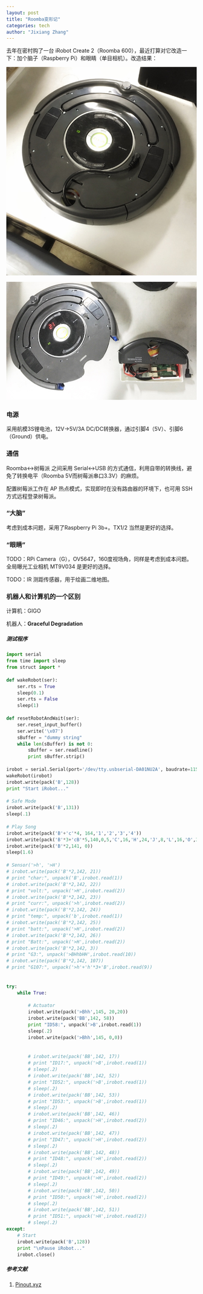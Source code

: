 ```yaml
---
layout: post
title: "Roomba变形记"
categories: tech
author: "Jixiang Zhang"
---
```


去年在密村购了一台 iRobot  Create 2（Roomba 600），最近打算对它改造一下：加个脑子（Raspberry Pi）和眼睛（单目相机）。改造结果：

![](/images/roomba00.jpeg)

![](/images/roomba01.jpeg)

### 电源

采用航模3S锂电池，12V$\to$5V/3A DC/DC转换器，通过引脚4（5V）、引脚6（Ground）供电。

### 通信

Roomba$\leftrightarrow$树莓派 之间采用 Serial$\leftrightarrow$USB 的方式通信，利用自带的转换线，避免了转换电平（Roomba 5V而树莓派串口3.3V）的麻烦。

配置树莓派工作在 AP 热点模式，实现即时在没有路由器的环境下，也可用 SSH 方式远程登录树莓派。

### “大脑”

考虑到成本问题，采用了Raspberry Pi 3b+。TX1/2 当然是更好的选择。

### “眼睛”

TODO：RPi Camera（G），OV5647，160度视场角，同样是考虑到成本问题。全局曝光工业相机 MT9V034 是更好的选择。

TODO：IR 测距传感器，用于绘画二维地图。

### 机器人和计算机的一个区别

计算机：GIGO

机器人：**Graceful Degradation**

##### 测试程序

```python
import serial
from time import sleep
from struct import *

def wakeRobot(ser):
    ser.rts = True
    sleep(0.1)
    ser.rts = False
    sleep(1)

def resetRobotAndWait(ser):
    ser.reset_input_buffer()
    ser.write('\x07')
    sBuffer = "dummy string"
    while len(sBuffer) is not 0:
        sBuffer = ser.readline()
        print sBuffer.strip()

irobot = serial.Serial(port='/dev/tty.usbserial-DA01NU2A', baudrate=115200, timeout = 3.0)
wakeRobot(irobot)
irobot.write(pack('B',128))
print "Start iRobot..."

# Safe Mode
irobot.write(pack('B',131))
sleep(.1)

# Play Song
irobot.write(pack('B'+'c'*4, 164,'1','2','3','4'))
irobot.write(pack('B'*3+'cB'*5,140,0,5,'C',16,'H',24,'J',8,'L',16,'O',32))
irobot.write(pack('B'*2,141, 0))
sleep(1.6)

# Sensor('>h', '>H')
# irobot.write(pack('B'*2,142, 21))
# print "char:", unpack('B',irobot.read(1))
# irobot.write(pack('B'*2,142, 22))
# print "volt:", unpack('>H',irobot.read(2))
# irobot.write(pack('B'*2,142, 23))
# print "curr:", unpack('>h',irobot.read(2))
# irobot.write(pack('B'*2,142, 24))
# print "temp:", unpack('b',irobot.read(1))
# irobot.write(pack('B'*2,142, 25))
# print "batt:", unpack('>H',irobot.read(2))
# irobot.write(pack('B'*2,142, 26))
# print "Batt:", unpack('>H',irobot.read(2))
# irobot.write(pack('B'*2,142, 3))
# print "G3:", unpack('>BHhbHH',irobot.read(10))
# irobot.write(pack('B'*2,142, 107))
# print "G107:", unpack('>h'+'h'*3+'B',irobot.read(9))


try:
    while True:

        # Actuator
        irobot.write(pack('>Bhh',145, 20,20))
        irobot.write(pack('BB',142, 58))
        print "ID58:", unpack('>B',irobot.read(1))
        sleep(.2)
        irobot.write(pack('>Bhh',145, 0,0))


        # irobot.write(pack('BB',142, 17))
        # print "ID17:", unpack('>B',irobot.read(1))
        # sleep(.2)         
        # irobot.write(pack('BB',142, 52))
        # print "ID52:", unpack('>B',irobot.read(1))
        # sleep(.2)        
        # irobot.write(pack('BB',142, 53))
        # print "ID53:", unpack('>B',irobot.read(1))
        # sleep(.2)
        # irobot.write(pack('BB',142, 46))
        # print "ID46:", unpack('>H',irobot.read(2))
        # sleep(.2)        
        # irobot.write(pack('BB',142, 47))
        # print "ID47:", unpack('>H',irobot.read(2))
        # sleep(.2)
        # irobot.write(pack('BB',142, 48))
        # print "ID48:", unpack('>H',irobot.read(2))
        # sleep(.2)
        # irobot.write(pack('BB',142, 49))
        # print "ID49:", unpack('>H',irobot.read(2))
        # sleep(.2)
        # irobot.write(pack('BB',142, 50))
        # print "ID50:", unpack('>H',irobot.read(2))
        # sleep(.2)
        # irobot.write(pack('BB',142, 51))
        # print "ID51:", unpack('>H',irobot.read(2))
        # sleep(.2)        
except:
    # Start
    irobot.write(pack('B',128))
    print "\nPause iRobot..."
    irobot.close()
```

##### 参考文献

1. [Pinout.xyz](https://pinout.xyz/pinout/ground)
